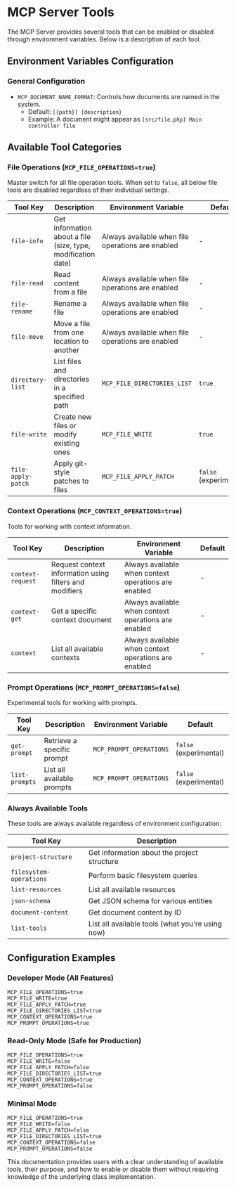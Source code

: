 # MCP Server Tools

The MCP Server provides several tools that can be enabled or disabled through environment variables. Below is a
description of each tool.

## Environment Variables Configuration

### General Configuration

- `MCP_DOCUMENT_NAME_FORMAT`: Controls how documents are named in the system.
    - Default: `[{path}] {description}`
    - Example: A document might appear as `[src/file.php] Main controller file`

## Available Tool Categories

### File Operations (`MCP_FILE_OPERATIONS=true`)

Master switch for all file operation tools. When set to `false`, all below file tools are disabled regardless of their
individual settings.

| Tool Key           | Description                                                  | Environment Variable                              | Default                |
|--------------------|--------------------------------------------------------------|---------------------------------------------------|------------------------|
| `file-info`        | Get information about a file (size, type, modification date) | Always available when file operations are enabled | -                      |
| `file-read`        | Read content from a file                                     | Always available when file operations are enabled | -                      |
| `file-rename`      | Rename a file                                                | Always available when file operations are enabled | -                      |
| `file-move`        | Move a file from one location to another                     | Always available when file operations are enabled | -                      |
| `directory-list`   | List files and directories in a specified path               | `MCP_FILE_DIRECTORIES_LIST`                       | `true`                 |
| `file-write`       | Create new files or modify existing ones                     | `MCP_FILE_WRITE`                                  | `true`                 |
| `file-apply-patch` | Apply git-style patches to files                             | `MCP_FILE_APPLY_PATCH`                            | `false` (experimental) |

### Context Operations (`MCP_CONTEXT_OPERATIONS=true`)

Tools for working with context information.

| Tool Key          | Description                                             | Environment Variable                                 | Default |
|-------------------|---------------------------------------------------------|------------------------------------------------------|---------|
| `context-request` | Request context information using filters and modifiers | Always available when context operations are enabled | -       |
| `context-get`     | Get a specific context document                         | Always available when context operations are enabled | -       |
| `context`         | List all available contexts                             | Always available when context operations are enabled | -       |

### Prompt Operations (`MCP_PROMPT_OPERATIONS=false`)

Experimental tools for working with prompts.

| Tool Key       | Description                | Environment Variable    | Default                |
|----------------|----------------------------|-------------------------|------------------------|
| `get-prompt`   | Retrieve a specific prompt | `MCP_PROMPT_OPERATIONS` | `false` (experimental) |
| `list-prompts` | List all available prompts | `MCP_PROMPT_OPERATIONS` | `false` (experimental) |

### Always Available Tools

These tools are always available regardless of environment configuration:

| Tool Key                | Description                                      |
|-------------------------|--------------------------------------------------|
| `project-structure`     | Get information about the project structure      |
| `filesystem-operations` | Perform basic filesystem queries                 |
| `list-resources`        | List all available resources                     |
| `json-schema`           | Get JSON schema for various entities             |
| `document-content`      | Get document content by ID                       |
| `list-tools`            | List all available tools (what you're using now) |

## Configuration Examples

### Developer Mode (All Features)

```
MCP_FILE_OPERATIONS=true
MCP_FILE_WRITE=true
MCP_FILE_APPLY_PATCH=true
MCP_FILE_DIRECTORIES_LIST=true
MCP_CONTEXT_OPERATIONS=true
MCP_PROMPT_OPERATIONS=true
```

### Read-Only Mode (Safe for Production)

```
MCP_FILE_OPERATIONS=true
MCP_FILE_WRITE=false
MCP_FILE_APPLY_PATCH=false
MCP_FILE_DIRECTORIES_LIST=true
MCP_CONTEXT_OPERATIONS=true
MCP_PROMPT_OPERATIONS=false
```

### Minimal Mode

```
MCP_FILE_OPERATIONS=true
MCP_FILE_WRITE=false
MCP_FILE_APPLY_PATCH=false
MCP_FILE_DIRECTORIES_LIST=true
MCP_CONTEXT_OPERATIONS=false
MCP_PROMPT_OPERATIONS=false
```

This documentation provides users with a clear understanding of available tools, their purpose, and how to enable or
disable them without requiring knowledge of the underlying class implementation.